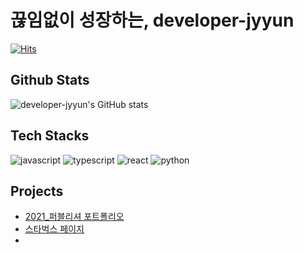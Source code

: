 # 끊임없이 성장하는, developer-jyyun
[![Hits](https://hits.seeyoufarm.com/api/count/incr/badge.svg?url=https%3A%2F%2Fgithub.com%2Fdeveloper-jyyun&count_bg=%2379C83D&title_bg=%23555555&icon=&icon_color=%23E7E7E7&title=hits&edge_flat=false)](https://hits.seeyoufarm.com)

## Github Stats
![developer-jyyun's GitHub stats](https://github-readme-stats.vercel.app/api?username=developer-jyyun)

## Tech Stacks
![javascript](https://img.shields.io/badge/JavaScript-323330?style=for-the-badge&logo=javascript&logoColor=F7DF1E)
![typescript](https://img.shields.io/badge/TypeScript-007ACC?style=for-the-badge&logo=typescript&logoColor=white)
![react](https://img.shields.io/badge/React-20232A?style=for-the-badge&logo=react&logoColor=61DAFB)
![python](https://img.shields.io/badge/Python-FFD43B?style=for-the-badge&logo=python&logoColor=blue)

## Projects

* [2021_퍼블리셔 포트폴리오](http://yyjjyy.dothome.co.kr/yjy/)
* [스타벅스 페이지](https://chic-rolypoly-26afa9.netlify.app/)
*
